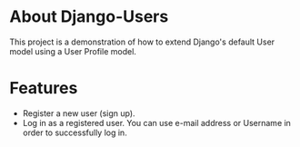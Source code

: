 # About Django-Users

This project is a demonstration of how to extend Django's default User model using a User Profile model.

# Features

* Register a new user (sign up).
* Log in as a registered user. You can use e-mail address or Username in order to successfully log in.

